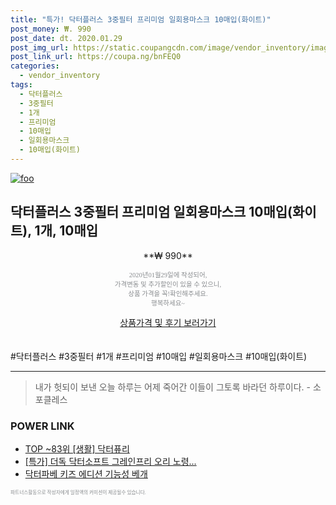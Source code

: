 ```yaml
--- 
title: "특가! 닥터플러스 3중필터 프리미엄 일회용마스크 10매입(화이트)" 
post_money: ₩. 990 
post_date: dt. 2020.01.29 
post_img_url: https://static.coupangcdn.com/image/vendor_inventory/images/2018/04/04/3/5/9aa6d5f5-bb81-493f-9e83-59b41f9c4d15.jpg 
post_link_url: https://coupa.ng/bnFEQ0 
categories: 
  - vendor_inventory 
tags: 
  - 닥터플러스 
  - 3중필터 
  - 1개 
  - 프리미엄 
  - 10매입 
  - 일회용마스크 
  - 10매입(화이트) 
--- 
```

[![foo](https://static.coupangcdn.com/image/vendor_inventory/images/2018/04/04/3/5/9aa6d5f5-bb81-493f-9e83-59b41f9c4d15.jpg)](https://coupa.ng/bnFEQ0) 

## 닥터플러스 3중필터 프리미엄 일회용마스크 10매입(화이트), 1개, 10매입 
<p style="text-align: center;">**₩ 990**</p> 
<p style="text-align: center;"><span style="color: #898c8f; font-family: Georgia,Times,serif; font-size: 0.75em;">2020년01월29일에 작성되어, <br>가격변동 및 추가할인이 있을 수 있으니,<br> 상품 가격을 꼭!확인해주세요.<br>행복하세요~</span> 
</p>	 
<div markdown="0" style="text-align: center;"><a href="https://coupa.ng/bnFEQ0" class="btn btn--success">상품가격 및 후기 보러가기</a></div> 
<br><br> 
  #닥터플러스 #3중필터 #1개 #프리미엄 #10매입 #일회용마스크 #10매입(화이트) 
<hr> 

> 내가 헛되이 보낸 오늘 하루는 어제 죽어간 이들이 그토록 바라던 하루이다. - 소포클레스 


### POWER LINK

* <a href="https://blog.naver.com/an0733/221787825706" target="_blank"> TOP ~83위 [생활] 닥터퓨리</a>
* <a href="https://blog.naver.com/santokki14/221788753609" target="_blank">[특가] 더독 닥터소프트 그레인프리 오리 노령...</a>
* <a href="https://blog.naver.com/santokki14/221786505950" target="_blank">닥터파베 키즈 에디션 기능성 베개</a>

<span style="color: #898c8f; font-family: Georgia,Times,serif; font-size: 0.55em;">파트너스활동으로 작성자에게 일정액의 커미션이 제공될수 있습니다.</span> 
